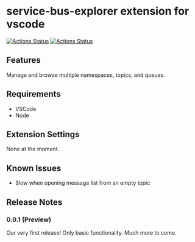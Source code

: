 # service-bus-explorer extension for vscode

[![Actions Status](https://github.com/DigitalMolecules/vscode-servicebus-explorer/workflows/Build/badge.svg)](https://github.com/DigitalMolecules/vscode-servicebus-explorer/actions)
[![Actions Status](https://github.com/DigitalMolecules/vscode-servicebus-explorer/workflows/Test/badge.svg)](https://github.com/DigitalMolecules/vscode-servicebus-explorer/actions)


## Features

Manage and browse multiple namespaces, topics, and queues.

## Requirements

- VSCode
- Node

## Extension Settings

None at the moment.

## Known Issues

- Slow when opening message list from an empty topic

## Release Notes

### 0.0.1 (Preview)

Our very first release! Only basic functionality. Much more to come.